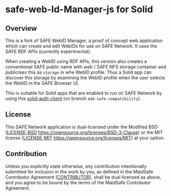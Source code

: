 # safe-web-Id-Manager-js for Solid

## Overview
This is a fork of SAFE WebID Manager, a proof of concept web application which can create and edit WebIDs for use on SAFE Network. It uses the SAFE RDF APIs (currently experimental).

When creating a WebID using RDF APIs, this version also creates a conventional SAFE public name with web / SAFE NFS storage container and publicises this as `storage` in whe WebID profile. Thus a Solid app can discover this storage by examining the WebID profile when the user selects the WebID in the SAFE Browser UI.

This is suitable for Solid apps that are enabled to run on SAFE Network by using this [solid-auth-client](https://github.com/theWebalyst/solid-auth-client) (on branch `add-safe-compatibility`).

## License

This SAFE Network application is dual-licensed under the Modified BSD ([LICENSE-BSD](LICENSE-BSD) https://opensource.org/licenses/BSD-3-Clause) or the MIT license ([LICENSE-MIT](LICENSE-MIT) https://opensource.org/licenses/MIT) at your option.

## Contribution

Unless you explicitly state otherwise, any contribution intentionally submitted for inclusion in the
work by you, as defined in the MaidSafe Contributor Agreement ([CONTRIBUTOR](CONTRIBUTOR)), shall be
dual licensed as above, and you agree to be bound by the terms of the MaidSafe Contributor Agreement.
